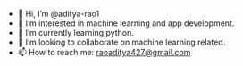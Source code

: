 - 👋 Hi, I’m @aditya-rao1
- 👀 I’m interested in machine learning and app development.
- 🌱 I’m currently learning python.
- 💞️ I’m looking to collaborate on machine learning related.
- 📫 How to reach me: raoaditya427@gmail.com

<!---
aditya-rao1/aditya-rao1 is a ✨ special ✨ repository because its `README.md` (this file) appears on your GitHub profile.
You can click the Preview link to take a look at your changes.
--->
